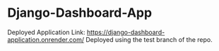 # Django-Dashboard-App

Deployed Application Link: https://django-dashboard-application.onrender.com/
Deployed using the test branch of the repo.
